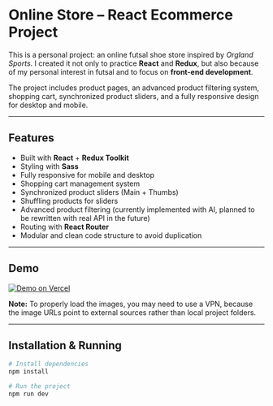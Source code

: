 # Online Store – React Ecommerce Project

This is a personal project: an online futsal shoe store inspired by *Orgland Sports*. I created it not only to practice **React** and **Redux**, but also because of my personal interest in futsal and to focus on **front-end development**.

The project includes product pages, an advanced product filtering system, shopping cart, synchronized product sliders, and a fully responsive design for desktop and mobile.

---

## Features

- Built with **React** + **Redux Toolkit**  
- Styling with **Sass**  
- Fully responsive for mobile and desktop  
- Shopping cart management system  
- Synchronized product sliders (Main + Thumbs)  
- Shuffling products for sliders  
- Advanced product filtering (currently implemented with AI, planned to be rewritten with real API in the future)  
- Routing with **React Router**  
- Modular and clean code structure to avoid duplication  

---

## Demo

[![Demo on Vercel](https://img.shields.io/badge/Vercel-Live%20Demo-blue?style=for-the-badge&logo=vercel)](https://orgland-sports.vercel.app)  

**Note:** To properly load the images, you may need to use a VPN, because the image URLs point to external sources rather than local project folders.

---

## Installation & Running

```bash
# Install dependencies
npm install

# Run the project
npm run dev
